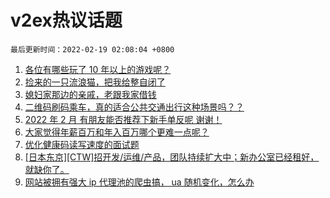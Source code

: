 # v2ex热议话题

`最后更新时间：2022-02-19 02:08:04 +0800`

1. [各位有哪些玩了 10 年以上的游戏呢？](https://www.v2ex.com/t/834816)
1. [捡来的一只流浪猫，把我给整自闭了](https://www.v2ex.com/t/834675)
1. [媳妇家那边的亲戚，老跟我家借钱](https://www.v2ex.com/t/834774)
1. [二维码刷码乘车，真的适合公共交通出行这种场景吗？？](https://www.v2ex.com/t/834736)
1. [2022 年 2 月 有朋友能否推荐下新手单反呢 谢谢！](https://www.v2ex.com/t/834680)
1. [大家觉得年薪百万和年入百万哪个更难一点呢？](https://www.v2ex.com/t/834719)
1. [优化健康码读写速度的面试题](https://www.v2ex.com/t/834691)
1. [[日本东京][CTW]招开发/运维/产品，团队持续扩大中；新办公室已经租好，就缺你了。](https://www.v2ex.com/t/834699)
1. [网站被拥有强大 ip 代理池的爬虫搞， ua 随机变化，怎么办](https://www.v2ex.com/t/834902)

